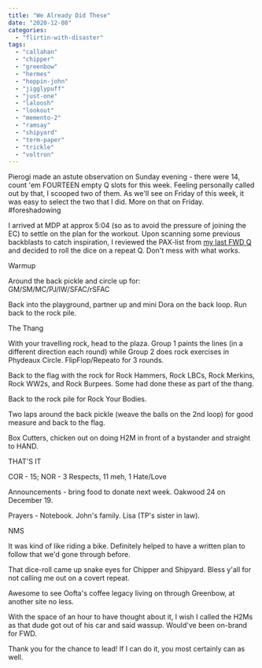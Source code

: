 ```yaml
---
title: "We Already Did These"
date: "2020-12-08"
categories: 
  - "flirtin-with-disaster"
tags: 
  - "callahan"
  - "chipper"
  - "greenbow"
  - "hermes"
  - "hoppin-john"
  - "jigglypuff"
  - "just-one"
  - "laloosh"
  - "lookout"
  - "memento-2"
  - "ramsay"
  - "shipyard"
  - "term-paper"
  - "trickle"
  - "voltron"
---
```


Pierogi made an astute observation on Sunday evening - there were 14, count 'em FOURTEEN empty Q slots for this week. Feeling personally called out by that, I scooped two of them. As we'll see on Friday of this week, it was easy to select the two that I did. More on that on Friday. #foreshadowing

I arrived at MDP at approx 5:04 (so as to avoid the pressure of joining the EC) to settle on the plan for the workout. Upon scanning some previous backblasts to catch inspiration, I reviewed the PAX-list from [my last FWD Q](https://f3carpex.com/2020/01/28/nine-for-nine/) and decided to roll the dice on a repeat Q. Don't mess with what works.

Warmup

Around the back pickle and circle up for:  
GM/SM/MC/PJ/IW/SFAC/rSFAC

Back into the playground, partner up and mini Dora on the back loop. Run back to the rock pile.

The Thang

With your travelling rock, head to the plaza. Group 1 paints the lines (in a different direction each round) while Group 2 does rock exercises in Phydeaux Circle. FlipFlop/Repeato for 3 rounds.

Back to the flag with the rock for Rock Hammers, Rock LBCs, Rock Merkins, Rock WW2s, and Rock Burpees. Some had done these as part of the thang.

Back to the rock pile for Rock Your Bodies.

Two laps around the back pickle (weave the balls on the 2nd loop) for good measure and back to the flag.

Box Cutters, chicken out on doing H2M in front of a bystander and straight to HAND.

THAT'S IT

COR - 15; NOR - 3 Respects, 11 meh, 1 Hate/Love

Announcements - bring food to donate next week. Oakwood 24 on December 19.

Prayers - Notebook. John's family. Lisa (TP's sister in law).

NMS

It was kind of like riding a bike. Definitely helped to have a written plan to follow that we'd gone through before.

That dice-roll came up snake eyes for Chipper and Shipyard. Bless y'all for not calling me out on a covert repeat.

Awesome to see Oofta's coffee legacy living on through Greenbow, at another site no less.

With the space of an hour to have thought about it, I wish I called the H2Ms as that dude got out of his car and said wassup. Would've been on-brand for FWD.

Thank you for the chance to lead! If I can do it, you most certainly can as well.

